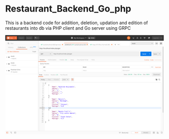 # Restaurant_Backend_Go_php
This is a backend code for addition, deletion, updation and edition of restaurants into db via PHP client and Go server using GRPC

![alt text](https://github.com/vivekZoman/Restaurant_Backend_Go_php/blob/master/Screenshot%202019-07-01%20at%204.56.48%20PM.png)
